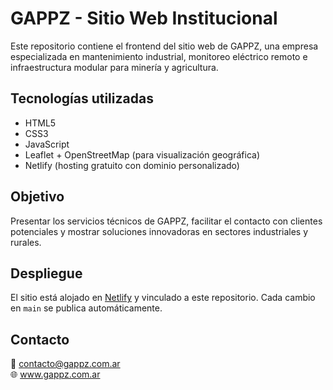 # GAPPZ - Sitio Web Institucional

Este repositorio contiene el frontend del sitio web de GAPPZ, una empresa especializada en mantenimiento industrial, monitoreo eléctrico remoto e infraestructura modular para minería y agricultura.

## Tecnologías utilizadas

- HTML5
- CSS3
- JavaScript
- Leaflet + OpenStreetMap (para visualización geográfica)
- Netlify (hosting gratuito con dominio personalizado)

## Objetivo

Presentar los servicios técnicos de GAPPZ, facilitar el contacto con clientes potenciales y mostrar soluciones innovadoras en sectores industriales y rurales.

## Despliegue

El sitio está alojado en [Netlify](https://www.netlify.com/) y vinculado a este repositorio. Cada cambio en `main` se publica automáticamente.

## Contacto

📧 contacto@gappz.com.ar  
🌐 www.gappz.com.ar
